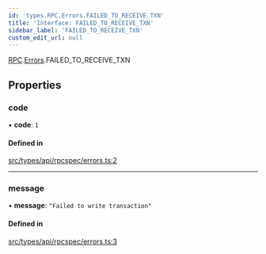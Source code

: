 ```yaml
---
id: 'types.RPC.Errors.FAILED_TO_RECEIVE_TXN'
title: 'Interface: FAILED_TO_RECEIVE_TXN'
sidebar_label: 'FAILED_TO_RECEIVE_TXN'
custom_edit_url: null
---
```


[RPC](../namespaces/types.RPC.md).[Errors](../namespaces/types.RPC.Errors.md).FAILED_TO_RECEIVE_TXN

## Properties

### code

• **code**: `1`

#### Defined in

[src/types/api/rpcspec/errors.ts:2](https://github.com/starknet-io/starknet.js/blob/v5.29.0/src/types/api/rpcspec/errors.ts#L2)

---

### message

• **message**: `"Failed to write transaction"`

#### Defined in

[src/types/api/rpcspec/errors.ts:3](https://github.com/starknet-io/starknet.js/blob/v5.29.0/src/types/api/rpcspec/errors.ts#L3)
